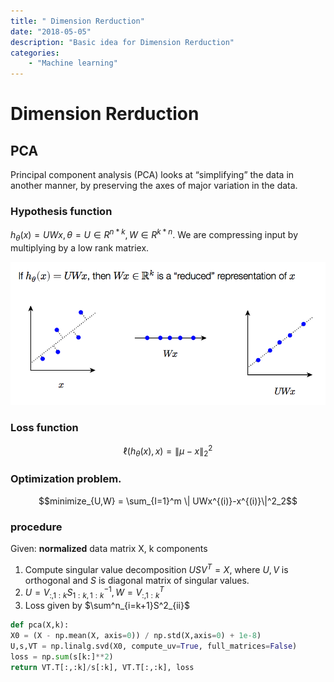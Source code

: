 ```yaml
---
title: " Dimension Rerduction"
date: "2018-05-05"
description: "Basic idea for Dimension Rerduction"
categories:
    - "Machine learning"
---
```


# Dimension Rerduction
## PCA
Principal component analysis (PCA) looks at “simplifying” the data in another manner, by preserving the axes of major variation in the data.
### Hypothesis function
$h_\theta (x) = UWx, \theta={U \in R^{n*k},W\in R^{k*n}}$. 
We are compressing input by multiplying by a low rank matriex.

![](pic/PCA.png)
### Loss function
$$\ell(h_\theta(x), x)=\|\mu - x\|_2^2$$

### Optimization problem.
$$minimize_{U,W} = \sum_{I=1}^m \| UWx^{(i)}-x^{(i)}\|^2_2$$

### procedure
Given: **normalized** data matrix X, k components

1. Compute singular value decomposition $USV^T = X$, where $U,V$ is orthogonal and $S$ is diagonal matrix of singular values.
2. $U = V_{:,1:k}S^{-1}_{1:k,1:k}, W = V^{T}_{:,1:k}$
3. Loss given by $\sum^n_{i=k+1}S^2_{ii}$

```python
def pca(X,k):
X0 = (X - np.mean(X, axis=0)) / np.std(X,axis=0) + 1e-8)
U,s,VT = np.linalg.svd(X0, compute_uv=True, full_matrices=False)
loss = np.sum(s[k:]**2)
return VT.T[:,:k]/s[:k], VT.T[:,:k], loss
```